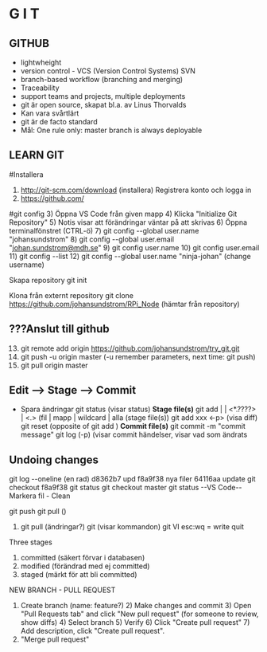 # G I T

## GITHUB 
* lightwheight
* version control - VCS (Version Control Systems) SVN
* branch-based workflow (branching and merging)
* Traceability
* support teams and projects, multiple deployments
* git är open source, skapat bl.a. av Linus Thorvalds
* Kan vara svårtlärt
* git är de facto standard
* Mål: One rule only: master branch is always deployable

## LEARN GIT
#Installera
1. http://git-scm.com/download (installera)
Registrera konto och logga in
2. https://github.com/

#git config
3) Öppna VS Code från given mapp
4) Klicka "Initialize Git Repository"
5) Notis visar att förändringar väntar på att skrivas
6) Öppna terminalfönstret (CTRL-ö)
7) git config --global user.name "johansundstrom"
8) git config --global user.email "johan.sundstrom@mdh.se"
9) git config user.name
10) git config user.email
11) git config --list
12) git config --global user.name "ninja-johan" (change username)

Skapa repository
git init

Klona från externt repository
git clone https://github.com/johansundstrom/RPi_Node (hämtar från repository)

???Anslut till github
---------------------
13) git remote add origin https://github.com/johansundstrom/try_git.git
14) git push -u origin master (-u remember parameters, next time: git push)
15) git pull origin master

Edit --> Stage --> Commit
------------------------- 
* Spara ändringar
git status (visar status)
**Stage file(s)**
git add <file> | <directory> | <*.????> | <.> (fil | mapp | wildcard | alla (stage file(s))
git add xxx <-p> (visa diff) 
git reset (opposite of git add )
**Commit file(s)**
git commit -m "commit message" 
git log (-p) (visar commit händelser, visar vad som ändrats


Undoing changes
---------------
git log --oneline (en rad)
    d8362b7 upd
    f8a9f38 nya filer
    64116aa update
git checkout f8a9f38
git status 
git checkout master
git status
--VS Code--
Markera fil - Clean

git push
git pull ()


1) git pull (ändringar?)
git (visar kommandon)
git VI esc:wq = write quit

Three stages
1) committed (säkert förvar i databasen)
2) modified (förändrad med ej committed)
3) staged (märkt för att bli committed)

NEW BRANCH - PULL REQUEST
1) Create branch (name: feature?)
    2) Make changes and commit
    3) Open "Pull Requests tab" and click "New pull request" (for someone to review, show diffs)
    4) Select branch
    5) Verify
    6) Click "Create pull request"
    7) Add description, click "Create pull request".
8) "Merge pull request"
